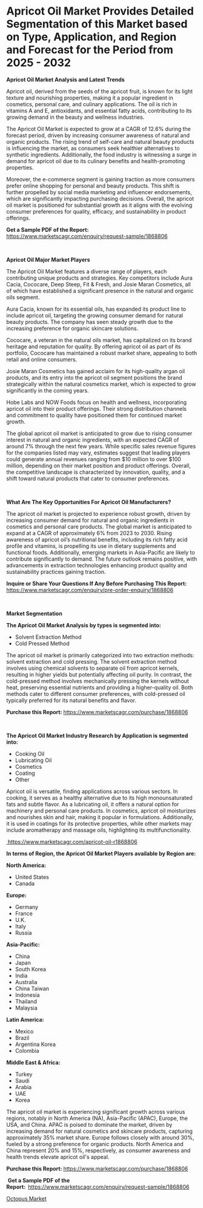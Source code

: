 <p><h1>Apricot Oil Market Provides Detailed Segmentation of this Market based on Type, Application, and Region and Forecast for the Period from 2025 - 2032</h1></p><p><strong>Apricot Oil Market Analysis and Latest Trends</strong></p>
<p><p>Apricot oil, derived from the seeds of the apricot fruit, is known for its light texture and nourishing properties, making it a popular ingredient in cosmetics, personal care, and culinary applications. The oil is rich in vitamins A and E, antioxidants, and essential fatty acids, contributing to its growing demand in the beauty and wellness industries.</p><p>The Apricot Oil Market is expected to grow at a CAGR of 12.6% during the forecast period, driven by increasing consumer awareness of natural and organic products. The rising trend of self-care and natural beauty products is influencing the market, as consumers seek healthier alternatives to synthetic ingredients. Additionally, the food industry is witnessing a surge in demand for apricot oil due to its culinary benefits and health-promoting properties.</p><p>Moreover, the e-commerce segment is gaining traction as more consumers prefer online shopping for personal and beauty products. This shift is further propelled by social media marketing and influencer endorsements, which are significantly impacting purchasing decisions. Overall, the apricot oil market is positioned for substantial growth as it aligns with the evolving consumer preferences for quality, efficacy, and sustainability in product offerings.</p></p>
<p><strong>Get a Sample PDF of the Report:&nbsp;</strong> <a href="https://www.marketscagr.com/enquiry/request-sample/1868806?utm_campaign=2215&utm_medium=2&utm_source=Github&utm_content=ia&utm_term=14022025&utm_id=apricot-oil">https://www.marketscagr.com/enquiry/request-sample/1868806</a></p>
<p>&nbsp;</p>
<p><strong>Apricot Oil Major Market Players</strong></p>
<p><p>The Apricot Oil Market features a diverse range of players, each contributing unique products and strategies. Key competitors include Aura Cacia, Cococare, Deep Steep, Fit & Fresh, and Josie Maran Cosmetics, all of which have established a significant presence in the natural and organic oils segment.</p><p>Aura Cacia, known for its essential oils, has expanded its product line to include apricot oil, targeting the growing consumer demand for natural beauty products. The company has seen steady growth due to the increasing preference for organic skincare solutions.</p><p>Cococare, a veteran in the natural oils market, has capitalized on its brand heritage and reputation for quality. By offering apricot oil as part of its portfolio, Cococare has maintained a robust market share, appealing to both retail and online consumers.</p><p>Josie Maran Cosmetics has gained acclaim for its high-quality argan oil products, and its entry into the apricot oil segment positions the brand strategically within the natural cosmetics market, which is expected to grow significantly in the coming years.</p><p>Hobe Labs and NOW Foods focus on health and wellness, incorporating apricot oil into their product offerings. Their strong distribution channels and commitment to quality have positioned them for continued market growth.</p><p>The global apricot oil market is anticipated to grow due to rising consumer interest in natural and organic ingredients, with an expected CAGR of around 7% through the next few years. While specific sales revenue figures for the companies listed may vary, estimates suggest that leading players could generate annual revenues ranging from $10 million to over $100 million, depending on their market position and product offerings. Overall, the competitive landscape is characterized by innovation, quality, and a shift toward natural products that cater to consumer preferences.</p></p>
<p>&nbsp;</p>
<p><strong>What Are The Key Opportunities For Apricot Oil Manufacturers?</strong></p>
<p><p>The apricot oil market is projected to experience robust growth, driven by increasing consumer demand for natural and organic ingredients in cosmetics and personal care products. The global market is anticipated to expand at a CAGR of approximately 6% from 2023 to 2030. Rising awareness of apricot oil’s nutritional benefits, including its rich fatty acid profile and vitamins, is propelling its use in dietary supplements and functional foods. Additionally, emerging markets in Asia-Pacific are likely to contribute significantly to demand. The future outlook remains positive, with advancements in extraction technologies enhancing product quality and sustainability practices gaining traction.</p></p>
<p><strong>Inquire or Share Your Questions If Any Before Purchasing This Report:</strong> <a href="https://www.marketscagr.com/enquiry/pre-order-enquiry/1868806?utm_campaign=2215&utm_medium=2&utm_source=Github&utm_content=ia&utm_term=14022025&utm_id=apricot-oil">https://www.marketscagr.com/enquiry/pre-order-enquiry/1868806</a></p>
<p>&nbsp;</p>
<p><strong>Market Segmentation</strong></p>
<p><strong>The Apricot Oil Market Analysis by types is segmented into:</strong></p>
<p><ul><li>Solvent Extraction Method</li><li>Cold Pressed Method</li></ul></p>
<p><p>The apricot oil market is primarily categorized into two extraction methods: solvent extraction and cold pressing. The solvent extraction method involves using chemical solvents to separate oil from apricot kernels, resulting in higher yields but potentially affecting oil purity. In contrast, the cold-pressed method involves mechanically pressing the kernels without heat, preserving essential nutrients and providing a higher-quality oil. Both methods cater to different consumer preferences, with cold-pressed oil typically preferred for its natural benefits and flavor.</p></p>
<p><strong>Purchase this Report:&nbsp;</strong><a href="https://www.marketscagr.com/purchase/1868806?utm_campaign=2215&utm_medium=2&utm_source=Github&utm_content=ia&utm_term=14022025&utm_id=apricot-oil">https://www.marketscagr.com/purchase/1868806</a></p>
<p>&nbsp;</p>
<p><strong>The Apricot Oil Market Industry Research by Application is segmented into:</strong></p>
<p><ul><li>Cooking Oil</li><li>Lubricating Oil</li><li>Cosmetics</li><li>Coating</li><li>Other</li></ul></p>
<p><p>Apricot oil is versatile, finding applications across various sectors. In cooking, it serves as a healthy alternative due to its high monounsaturated fats and subtle flavor. As a lubricating oil, it offers a natural option for machinery and personal care products. In cosmetics, apricot oil moisturizes and nourishes skin and hair, making it popular in formulations. Additionally, it is used in coatings for its protective properties, while other markets may include aromatherapy and massage oils, highlighting its multifunctionality.</p></p>
<p><a href="https://www.marketscagr.com/apricot-oil-r1868806?utm_campaign=2215&utm_medium=2&utm_source=Github&utm_content=ia&utm_term=14022025&utm_id=apricot-oil">&nbsp;https://www.marketscagr.com/apricot-oil-r1868806</a></p>
<p><strong>In terms of Region, the Apricot Oil Market Players available by Region are:</strong></p>
<p>
    <p> <strong> North America: </strong>
        <ul>
            <li>United States</li>
            <li>Canada</li>
        </ul>
        </p> 
    <p> <strong> Europe: </strong>
        <ul>
            <li>Germany</li>
            <li>France</li>
            <li>U.K.</li>
            <li>Italy</li>
            <li>Russia</li>
        </ul>
        </p> 
    <p> <strong> Asia-Pacific: </strong>
        <ul>
            <li>China</li>
            <li>Japan</li>
            <li>South Korea</li>
            <li>India</li>
            <li>Australia</li>
            <li>China Taiwan</li>
            <li>Indonesia</li>
            <li>Thailand</li>
            <li>Malaysia</li>
        </ul>
        </p> 
    <p> <strong> Latin America: </strong>
        <ul>
            <li>Mexico</li>
            <li>Brazil</li>
            <li>Argentina Korea</li>
            <li>Colombia</li>
        </ul>
        </p> 
    <p> <strong> Middle East & Africa: </strong>
        <ul>
            <li>Turkey</li>
            <li>Saudi</li>
            <li>Arabia</li>
            <li>UAE</li>
            <li>Korea</li>
        </ul>
    </p>
    </p>
<p><p>The apricot oil market is experiencing significant growth across various regions, notably in North America (NA), Asia-Pacific (APAC), Europe, the USA, and China. APAC is poised to dominate the market, driven by increasing demand for natural cosmetics and skincare products, capturing approximately 35% market share. Europe follows closely with around 30%, fueled by a strong preference for organic products. North America and China represent 20% and 15%, respectively, as consumer awareness and health trends elevate apricot oil's appeal.</p></p>
<p><strong>Purchase this Report: </strong><a href="https://www.marketscagr.com/purchase/1868806?utm_campaign=2215&utm_medium=2&utm_source=Github&utm_content=ia&utm_term=14022025&utm_id=apricot-oil">https://www.marketscagr.com/purchase/1868806</a></p>
<p>&nbsp;<strong>Get a Sample PDF of the Report:&nbsp;&nbsp;</strong><a href="https://www.marketscagr.com/enquiry/request-sample/1868806?utm_campaign=2215&utm_medium=2&utm_source=Github&utm_content=ia&utm_term=14022025&utm_id=apricot-oil">https://www.marketscagr.com/enquiry/request-sample/1868806</a></p>
<p><strong></strong></p>
<p><p><a href="https://github.com/WashimHussain441/Market-Research-Report-List-1/blob/main/octopus-market.md?utm_campaign=2215&utm_medium=2&utm_source=Github&utm_content=ia&utm_term=14022025&utm_id=apricot-oil">Octopus Market</a></p></p>